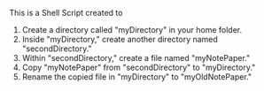 This is a Shell Script created to 

1. Create a directory called "myDirectory" in your home folder.
2. Inside "myDirectory," create another directory named "secondDirectory."
3. Within "secondDirectory," create a file named "myNotePaper."
4. Copy "myNotePaper" from "secondDirectory" to "myDirectory."
5. Rename the copied file in "myDirectory" to "myOldNotePaper."
